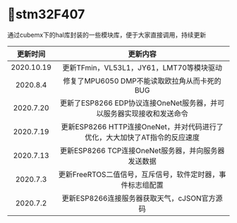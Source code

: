 # 🔨stm32F407
通过cubemx下的hal库封装的一些模块库，便于大家直接调用，持续更新

|  更新时间  |                           更新内容                           |
| :--------: | :----------------------------------------------------------: |
| 2020.10.19 |           更新TFmin，VL53L1，JY61，LMT70等模块驱动           |
|  2020.8.4  |         修复了MPU6050 DMP不能读取欧拉角从而卡死的BUG         |
| 2020.7.20  | 更新了ESP8266 EDP协议连接OneNet服务器，并可以服务器实现接收和发送命令 |
| 2020.7.19  | 更新ESP8266 HTTP连接OneNet，并对代码进行了优化，大大加快了AT指令的反应速度 |
| 2020.7.13  |     更新ESP8266 TCP连接OneNet服务器，并向服务器发送数据      |
|  2020.7.3  |  更新FreeRTOS二值信号，互斥信号，软件定时器，事件标志组配置  |
|  2020.7.2  |         更新ESP8266连接服务器获取天气，cJSON官方源码         |


